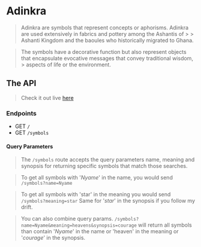# Adinkra
> Adinkra are symbols that represent concepts or aphorisms. Adinkra are used extensively in fabrics and pottery among the Ashantis of > > Ashanti Kingdom and the baoules who historically migrated to Ghana.

> The symbols have a decorative function but also represent objects that encapsulate evocative messages that convey traditional wisdom, > aspects of life or the environment.

## The API

> Check it out live [here](https://adinkra.herokuapp.com)

### Endpoints

- GET `/`
- GET `/symbols`

#### Query Parameters

> The `/symbols` route accepts the query parameters name, meaning and synopsis for returning specific symbols that match those searches.

> To get all symbols with '*Nyame*' in the name, you would send `/symbols?name=Nyame`

> To get all symbols with 'star' in the meaning you would send `/symbols?meaning=star`
> Same for '*star*' in the synopsis if you follow my drift.

> You can also combine query params. 
> `/symbols?name=Nyame&meaning=heavens&synopsis=courage` will return all symbols than contain '*Nyame*' in the name or 'heaven' in the meaning or '*courage*' in the synopsis.
